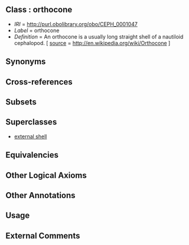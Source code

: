 
## Class : orthocone

 * *IRI* = http://purl.obolibrary.org/obo/CEPH_0001047
 * *Label* = orthocone
 * *Definition* = An orthocone is a usually long straight shell of a nautiloid cephalopod. [ [source](../../ce/source.md) = http://en.wikipedia.org/wiki/Orthocone ]

## Synonyms


## Cross-references


## Subsets


## Superclasses

 * [external shell](../../CEPH/31/CEPH_0001031.md)

## Equivalencies


## Other Logical Axioms


## Other Annotations


## Usage


## External Comments

